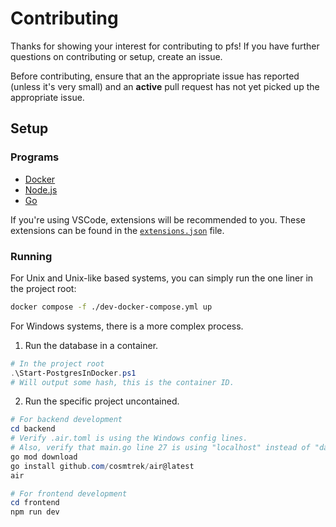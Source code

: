 # Contributing

Thanks for showing your interest for contributing to pfs! If you have further
questions on contributing or setup, create an issue.

Before contributing, ensure that an the appropriate issue has reported (unless
it's very small) and an **active** pull request has not yet picked up the
appropriate issue.

## Setup

### Programs
- [Docker](https://www.docker.com/)
- [Node.js](https://nodejs.org/)
- [Go](https://golang.org/)

If you're using VSCode, extensions will be recommended to you. These extensions can be found in the [`extensions.json`](../.vscode/extensions.json) file.

### Running

For Unix and Unix-like based systems, you can simply run the one liner in the project root:
```bash
docker compose -f ./dev-docker-compose.yml up
```

For Windows systems, there is a more complex process.

1. Run the database in a container.
```powershell
# In the project root
.\Start-PostgresInDocker.ps1
# Will output some hash, this is the container ID.
```
2. Run the specific project uncontained.
```powershell
# For backend development
cd backend
# Verify .air.toml is using the Windows config lines.
# Also, verify that main.go line 27 is using "localhost" instead of "database".
go mod download
go install github.com/cosmtrek/air@latest
air

# For frontend development
cd frontend
npm run dev
```

<!-- <details>
  <summary>About Windows live-reloading inside Docker</summary>
  some info later
  https://github.com/cosmtrek/air/issues/190
  https://github.com/microsoft/WSL/issues/4739
</details> -->
